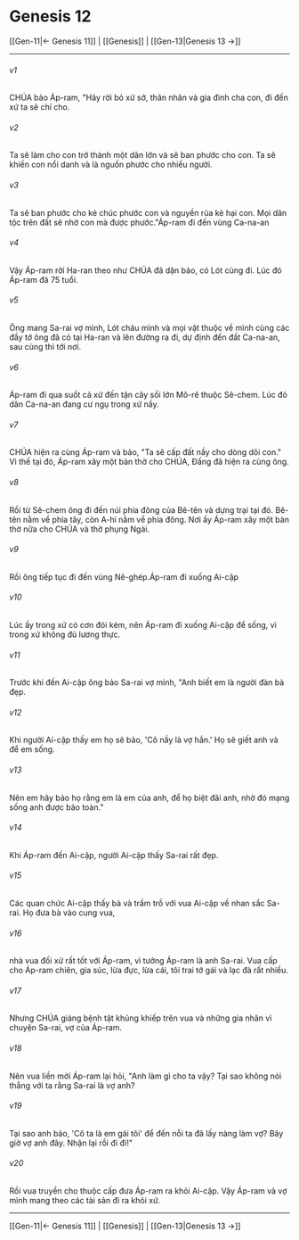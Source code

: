 # Genesis 12

[[Gen-11|← Genesis 11]] | [[Genesis]] | [[Gen-13|Genesis 13 →]]
***



###### v1 
CHÚA bảo Áp-ram, "Hãy rời bỏ xứ sở, thân nhân và gia đình cha con, đi đến xứ ta sẽ chỉ cho. 

###### v2 
Ta sẽ làm cho con trở thành một dân lớn và sẽ ban phước cho con. Ta sẽ khiến con nổi danh và là nguồn phước cho nhiều người. 

###### v3 
Ta sẽ ban phước cho kẻ chúc phước con và nguyền rủa kẻ hại con. Mọi dân tộc trên đất sẽ nhờ con mà được phước."Áp-ram đi đến vùng Ca-na-an 

###### v4 
Vậy Áp-ram rời Ha-ran theo như CHÚA đã dặn bảo, có Lót cùng đi. Lúc đó Áp-ram đã 75 tuổi. 

###### v5 
Ông mang Sa-rai vợ mình, Lót cháu mình và mọi vật thuộc về mình cùng các đầy tớ ông đã có tại Ha-ran và lên đường ra đi, dự định đến đất Ca-na-an, sau cùng thì tới nơi. 

###### v6 
Áp-ram đi qua suốt cả xứ đến tận cây sồi lớn Mô-rê thuộc Sê-chem. Lúc đó dân Ca-na-an đang cư ngụ trong xứ nầy. 

###### v7 
CHÚA hiện ra cùng Áp-ram và bảo, "Ta sẽ cấp đất nầy cho dòng dõi con." Vì thế tại đó, Áp-ram xây một bàn thờ cho CHÚA, Đấng đã hiện ra cùng ông. 

###### v8 
Rồi từ Sê-chem ông đi đến núi phía đông của Bê-tên và dựng trại tại đó. Bê-tên nằm về phía tây, còn A-hi nằm về phía đông. Nơi ấy Áp-ram xây một bàn thờ nữa cho CHÚA và thờ phụng Ngài. 

###### v9 
Rồi ông tiếp tục đi đến vùng Nê-ghép.Áp-ram đi xuống Ai-cập 

###### v10 
Lúc ấy trong xứ có cơn đói kém, nên Áp-ram đi xuống Ai-cập để sống, vì trong xứ không đủ lương thực. 

###### v11 
Trước khi đến Ai-cập ông bảo Sa-rai vợ mình, "Anh biết em là người đàn bà đẹp. 

###### v12 
Khi người Ai-cập thấy em họ sẽ bảo, 'Cô nầy là vợ hắn.' Họ sẽ giết anh và để em sống. 

###### v13 
Nên em hãy bảo họ rằng em là em của anh, để họ biệt đãi anh, nhờ đó mạng sống anh được bảo toàn." 

###### v14 
Khi Áp-ram đến Ai-cập, người Ai-cập thấy Sa-rai rất đẹp. 

###### v15 
Các quan chức Ai-cập thấy bà và trầm trồ với vua Ai-cập về nhan sắc Sa-rai. Họ đưa bà vào cung vua, 

###### v16 
nhà vua đối xử rất tốt với Áp-ram, vì tưởng Áp-ram là anh Sa-rai. Vua cấp cho Áp-ram chiên, gia súc, lừa đực, lừa cái, tôi trai tớ gái và lạc đà rất nhiều. 

###### v17 
Nhưng CHÚA giáng bệnh tật khủng khiếp trên vua và những gia nhân vì chuyện Sa-rai, vợ của Áp-ram. 

###### v18 
Nên vua liền mời Áp-ram lại hỏi, "Anh làm gì cho ta vậy? Tại sao không nói thẳng với ta rằng Sa-rai là vợ anh? 

###### v19 
Tại sao anh bảo, 'Cô ta là em gái tôi' để đến nỗi ta đã lấy nàng làm vợ? Bây giờ vợ anh đây. Nhận lại rồi đi đi!" 

###### v20 
Rồi vua truyền cho thuộc cấp đưa Áp-ram ra khỏi Ai-cập. Vậy Áp-ram và vợ mình mang theo các tài sản đi ra khỏi xứ.

***
[[Gen-11|← Genesis 11]] | [[Genesis]] | [[Gen-13|Genesis 13 →]]
